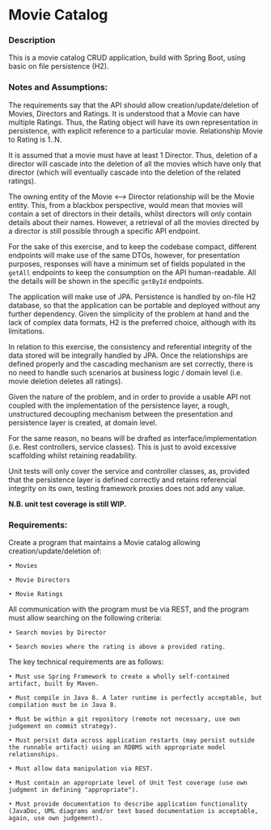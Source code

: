 # Movie Catalog

### Description

This is a movie catalog CRUD application, build with Spring Boot, using basic on file persistence (H2).

### Notes and Assumptions:

The requirements say that the API should allow creation/update/deletion of Movies, Directors and Ratings. It is
understood that a Movie can have multiple Ratings. Thus, the Rating object will have its own representation in
persistence, with explicit
reference to a particular movie. Relationship Movie to Rating is 1..N.

It is assumed that a movie must have at least 1 Director. Thus, deletion of a director will cascade into the deletion of
all the movies which have only that director (which will eventually cascade into the deletion of the related ratings).

The owning entity of the Movie <--> Director relationship will be the Movie entity. This, from a blackbox perspective,
would mean that movies will contain a set of directors in their details, whilst directors will only contain details
about their names. However, a retrieval of all the movies directed by a director is still possible through a specific
API
endpoint.

For the sake of this exercise, and to keep the codebase compact, different endpoints will make use of the same DTOs,
however,
for presentation purposes, responses will have a minimum set of fields populated in the ``getAll`` endpoints to keep the
consumption on the API human-readable. All the details will be shown in the specific ``getById`` endpoints.

The application will make use of JPA. Persistence is handled by on-file H2 database, so that the application can be
portable and deployed without any further dependency. Given the simplicity of the problem at hand and the lack of
complex data formats, H2 is the preferred choice, although with its limitations.

In relation to this exercise, the consistency and referential integrity of the data stored will be integrally handled by
JPA. Once the relationships are defined properly and the cascading mechanism are set correctly, there is no need to
handle such scenarios at business logic / domain level (i.e. movie deletion deletes all ratings).

Given the nature of the problem, and in order to provide a usable API not coupled with the implementation of the
persistence layer, a rough, unstructured decoupling mechanism between the presentation and persistence layer is created,
at domain level.

For the same reason, no beans will be drafted as interface/implementation (i.e. Rest controllers, service classes). This
is just to avoid excessive scaffolding whilst retaining readability.

Unit tests will only cover the service and controller classes, as, provided that the persistence layer is defined
correctly and retains referencial integrity on its own, testing framework proxies does not add any value.

**N.B. unit test coverage is still WIP.**

### Requirements:

Create a program that maintains a Movie catalog allowing creation/update/deletion of:

    • Movies

    • Movie Directors

    • Movie Ratings

All communication with the program must be via REST, and the program must allow searching on the following criteria:

    • Search movies by Director

    • Search movies where the rating is above a provided rating.

The key technical requirements are as follows:

    • Must use Spring Framework to create a wholly self-contained artifact, built by Maven.

    • Must compile in Java 8. A later runtime is perfectly acceptable, but compilation must be in Java 8.

    • Must be within a git repository (remote not necessary, use own judgement on commit strategy).

    • Must persist data across application restarts (may persist outside the runnable artifact) using an RDBMS with appropriate model relationships.

    • Must allow data manipulation via REST.

    • Must contain an appropriate level of Unit Test coverage (use own judgment in defining "appropriate").

    • Must provide documentation to describe application functionality (JavaDoc, UML diagrams and/or text based documentation is acceptable, again, use own judgement).